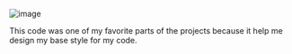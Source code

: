 ![image](https://github.com/ItsOleSmith/CapStone3/assets/166518228/9e05960f-6fb4-4af6-b6c2-90e02ad78b23)


This code was one of my favorite  parts of the projects because it help me design my base style for my code.
